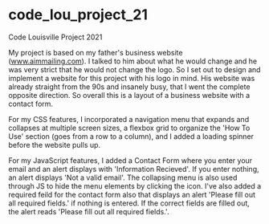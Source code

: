 # code_lou_project_21
Code Louisville Project 2021

My project is based on my father's business website (www.aimmailing.com). I talked to him about what he would change and he was very strict that he would not change the logo. So I set out to design and implement a website for this project with his logo in mind. His website was already straight from the 90s and insanely busy, that I went the complete opposite direction. So overall this is a layout of a business website with a contact form.

For my CSS features, I incorporated a navigation menu that expands and collapses at multiple screen sizes, a flexbox grid to organize the 'How To Use' section (goes from a row to a column), and I added a loading spinner before the website pulls up.

For my JavaScript features, I added a Contact Form where you enter your email and an alert displays with 'Information Recieved'. If you enter nothing, an alert displays 'Not a valid email'. The collapsing menu is also used through JS to hide the menu elements by clicking the icon. I've also added a required feild for the contact form also that displays an alert 'Please fill out all required fields.' if nothing is entered. If the correct fields are filled out, the alert reads 'Please fill out all required fields.'.
